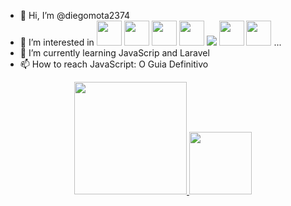 - 👋 Hi, I’m @diegomota2374
- 👀 I’m interested in <img  height="40" width="40" src="https://cdn.jsdelivr.net/gh/devicons/devicon/icons/php/php-original.svg" />
            <img  height="40" width="40" src="https://cdn.jsdelivr.net/gh/devicons/devicon/icons/javascript/javascript-original.svg" />
            <img  height="40" width="40" src="https://cdn.jsdelivr.net/gh/devicons/devicon/icons/html5/html5-original-wordmark.svg" />
            <img  height="40" width="40" src="https://cdn.jsdelivr.net/gh/devicons/devicon/icons/css3/css3-original-wordmark.svg"/>
            <img src="https://cdn.jsdelivr.net/gh/devicons/devicon/icons/react/react-original-wordmark.svg" />
            <img  height="40" width="40" src="https://cdn.jsdelivr.net/gh/devicons/devicon/icons/laravel/laravel-plain-wordmark.svg" />
            <img  height="40" src="https://cdn.jsdelivr.net/gh/devicons/devicon/icons/nodejs/nodejs-original.svg" /> ... 
- 🌱 I’m currently learning JavaScrip and Laravel
- 📫 How to reach JavaScript: O Guia Definitivo
<div align="center">
  <a href="https://github.com/diegomota2374">
  <img height="180em" src="https://github-readme-stats.vercel.app/api?username=diegomota2374&show_icons=true&theme=dark&include_all_commits=true&count_private=true"/>
  <img height="100em" src="https://github-readme-stats.vercel.app/api/top-langs/?username=diegomota2374&layout=compact&langs_count=7&theme=dark"/>
</div>
